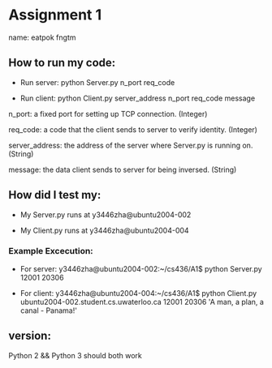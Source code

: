 # Assignment 1

  
name: eatpok fngtm 


## How to run my code:

- Run server: python Server.py n_port req_code

- Run client: python Client.py server_address n_port req_code message

n_port: a fixed port for setting up TCP connection. (Integer)

req_code: a code that the client sends to server to verify identity. (Integer)

server_address: the address of the server where Server.py is running on. (String)

message: the data client sends to server for being inversed. (String)



## How did I test my:

- My Server.py runs at y3446zha@ubuntu2004-002

- My Client.py runs at y3446zha@ubuntu2004-004

  

### Example Excecution:

- For server: y3446zha@ubuntu2004-002:~/cs436/A1$ python Server.py 12001 20306

- For client: y3446zha@ubuntu2004-004:~/cs436/A1$ python Client.py ubuntu2004-002.student.cs.uwaterloo.ca 12001 20306 'A man, a plan, a canal - Panama!'

  

## version:

Python 2 && Python 3 should both work